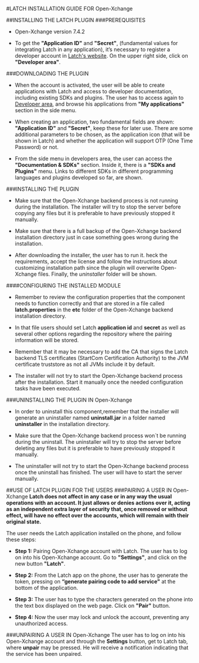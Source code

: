#LATCH INSTALLATION GUIDE FOR Open-Xchange


##INSTALLING THE LATCH PLUGIN
###PREREQUISITES
* Open-Xchange version 7.4.2

* To get the **"Application ID"** and **"Secret"**, (fundamental values for integrating Latch in any application), it’s necessary to register a developer account in [Latch's website](https://latch.elevenpaths.com). On the upper right side, click on **"Developer area"**.


###DOWNLOADING THE PLUGIN
 * When the account is activated, the user will be able to create applications with Latch and access to developer documentation, including existing SDKs and plugins. The user has to access again to [Developer area](https://latch.elevenpaths.com/www/developerArea), and browse his applications from **"My applications"** section in the side menu.

* When creating an application, two fundamental fields are shown: **"Application ID"** and **"Secret"**, keep these for later use. There are some additional parameters to be chosen, as the application icon (that will be shown in Latch) and whether the application will support OTP  (One Time Password) or not.

* From the side menu in developers area, the user can access the **"Documentation & SDKs"** section. Inside it, there is a **"SDKs and Plugins"** menu. Links to different SDKs in different programming languages and plugins developed so far, are shown.

###INSTALLING THE PLUGIN
* Make sure that the Open-Xchange backend process is not running during the installation. The installer will try to stop the server before copying any files but it is preferable to have previously stopped it manually.

* Make sure that there is a full backup of the Open-Xchange backend installation directory just in case something goes wrong during the installation.

* After downloading the installer, the user has to run it. heck the requirements, accept the license and follow the instructions about customizing installation path since the plugin will overwrite Open-Xchange files. Finally, the *uninstaller* folder will be shown.


####CONFIGURING THE INSTALLED MODULE
* Remember to review the configuration properties that the component needs to function correctly and that are stored in a file called **latch.properties** in the **etc** folder of the Open-Xchange backend installation directory.

* In that file users should set Latch **application id** and **secret** as well as several other options regarding the repository where the pairing information will be stored.

* Remember that it may be necessary to add the CA that signs the Latch backend TLS certificates (StartCom Certification Authority) to the JVM certificate truststore as not all JVMs include it by default.

* The installer will not try to start the Open-Xchange backend process after the installation. Start it manually once the needed configuration tasks have been executed.



###UNINSTALLING THE PLUGIN IN Open-Xchange
* In order to uninstall this component,remember that the installer will generate an uninstaller named **uninstall.jar** in a folder named **uninstaller** in the installation directory.

* Make sure that the Open-Xchange backend process won´t be running during the uninstall. The uninstaller will try to stop the server before deleting any files but it is preferable to have previously stopped it manually.

* The uninstaller will not try to start the Open-Xchange backend process once the uninstall has finished. The user will have to start the server manually.


##USE OF LATCH PLUGIN FOR THE USERS
###PAIRING A USER IN Open-Xchange
**Latch does not affect in any case or in any way the usual operations with an account. It just allows or denies actions over it, acting as an independent extra layer of security that, once removed or without effect, will have no effect over the accounts, which will remain with their original state.**

The user needs the Latch application installed on the phone, and follow these steps:

* **Step 1:** Pairing Open-Xchange account with Latch. The user has to log on into his Open-Xchange account. Go to **"Settings"**, and click on the new button **"Latch"**.

* **Step 2:** From the Latch app on the phone, the user has to generate the token, pressing on **“generate pairing code to add service"** at the bottom of the application.

* **Step 3:** The user has to type the characters generated on the phone into the text box displayed on the web page. Click on **"Pair"** button.

* **Step 4:** Now the user may lock and unlock the account, preventing any unauthorized access.

###UNPAIRING A USER IN Open-Xchange
The user has to log on into his Open-Xchange account and through the **Settings** button, get to Latch tab, where **unpair** may be pressed. He will receive a notification indicating that the service has been unpaired.
